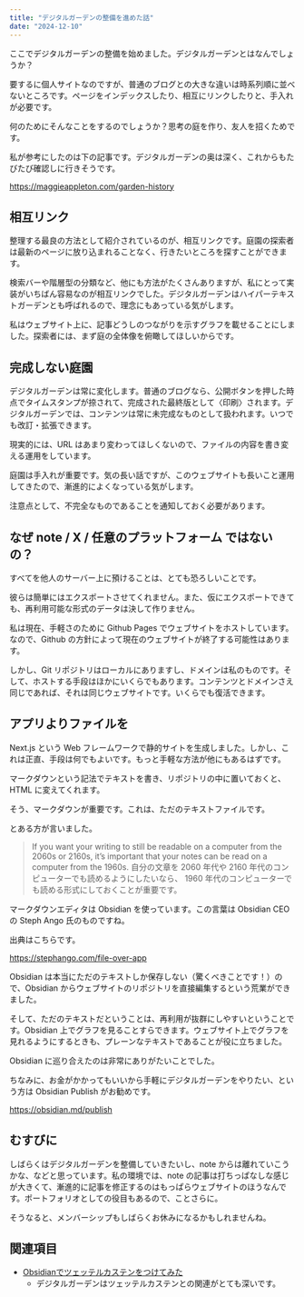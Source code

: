 ```yaml
---
title: "デジタルガーデンの整備を進めた話"
date: "2024-12-10"
---
```


ここでデジタルガーデンの整備を始めました。デジタルガーデンとはなんでしょうか？

要するに個人サイトなのですが、普通のブログとの大きな違いは時系列順に並べないところです。ページをインデックスしたり、相互にリンクしたりと、手入れが必要です。

何のためにそんなことをするのでしょうか？思考の庭を作り、友人を招くためです。

私が参考にしたのは下の記事です。デジタルガーデンの奥は深く、これからもたびたび確認しに行きそうです。

https://maggieappleton.com/garden-history

## 相互リンク

整理する最良の方法として紹介されているのが、相互リンクです。庭園の探索者は最新のページに放り込まれることなく、行きたいところを探すことができます。

検索バーや階層型の分類など、他にも方法がたくさんありますが、私にとって実装がいちばん容易なのが相互リンクでした。デジタルガーデンはハイパーテキストガーデンとも呼ばれるので、理念にもあっている気がします。

私はウェブサイト上に、記事どうしのつながりを示すグラフを載せることにしました。探索者には、まず庭の全体像を俯瞰してほしいからです。

## 完成しない庭園

デジタルガーデンは常に変化します。普通のブログなら、公開ボタンを押した時点でタイムスタンプが捺されて、完成された最終版として〈印刷〉されます。デジタルガーデンでは、コンテンツは常に未完成なものとして扱われます。いつでも改訂・拡張できます。

現実的には、URL はあまり変わってほしくないので、ファイルの内容を書き変える運用をしています。

庭園は手入れが重要です。気の長い話ですが、このウェブサイトも長いこと運用してきたので、漸進的によくなっている気がします。

注意点として、不完全なものであることを通知しておく必要があります。

## なぜ note / X / 任意のプラットフォーム ではないの？

すべてを他人のサーバー上に預けることは、とても恐ろしいことです。

彼らは簡単にはエクスポートさせてくれません。また、仮にエクスポートできても、再利用可能な形式のデータは決して作りません。

私は現在、手軽さのために Github Pages でウェブサイトをホストしています。なので、Github の方針によって現在のウェブサイトが終了する可能性はあります。

しかし、Git リポジトリはローカルにありますし、ドメインは私のものです。そして、ホストする手段はほかにいくらでもあります。コンテンツとドメインさえ同じであれば、それは同じウェブサイトです。いくらでも復活できます。

## アプリよりファイルを

Next.js という Web フレームワークで静的サイトを生成しました。しかし、これは正直、手段は何でもよいです。もっと手軽な方法が他にもあるはずです。

マークダウンという記法でテキストを書き、リポジトリの中に置いておくと、HTML に変えてくれます。

そう、マークダウンが重要です。これは、ただのテキストファイルです。

とある方が言いました。

> If you want your writing to still be readable on a computer from the 2060s or 2160s, it’s important that your notes can be read on a computer from the 1960s.
> 自分の文章を 2060 年代や 2160 年代のコンピューターでも読めるようにしたいなら、 1960 年代のコンピューターでも読める形式にしておくことが重要です。

マークダウンエディタは Obsidian を使っています。この言葉は Obsidian CEO の Steph Ango 氏のものですね。

出典はこちらです。

https://stephango.com/file-over-app

Obsidian は本当にただのテキストしか保存しない（驚くべきことです！）ので、Obsidian からウェブサイトのリポジトリを直接編集するという荒業ができました。

そして、ただのテキストだということは、再利用が抜群にしやすいということです。Obsidian 上でグラフを見ることすらできます。ウェブサイト上でグラフを見れるようにするときも、プレーンなテキストであることが役に立ちました。

Obsidian に巡り合えたのは非常にありがたいことでした。

ちなみに、お金がかかってもいいから手軽にデジタルガーデンをやりたい、という方は Obsidian Publish がお勧めです。

https://obsidian.md/publish

## むすびに

しばらくはデジタルガーデンを整備していきたいし、note からは離れていこうかな、などと思っています。私の環境では、note の記事は打ちっぱなしな感じが大きくて、漸進的に記事を修正するのはもっぱらウェブサイトのほうなんです。ポートフォリオとしての役目もあるので、ことさらに。

そうなると、メンバーシップもしばらくお休みになるかもしれませんね。

## 関連項目

- [Obsidianでツェッテルカステンをつけてみた](240601-zettelkasten-obsidian.md)
	- デジタルガーデンはツェッテルカステンとの関連がとても深いです。